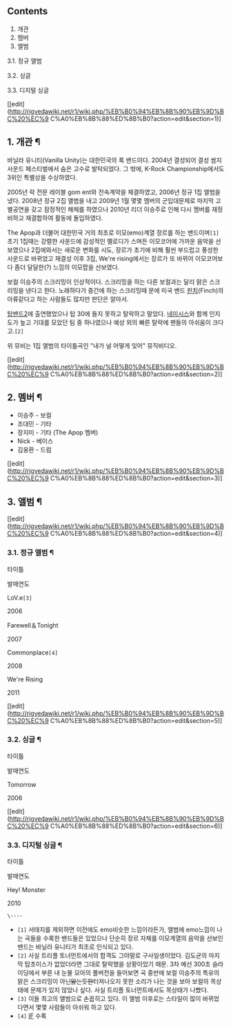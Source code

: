 ## Contents

    

1. 개관 
2. 멤버 
3. 앨범 
    

3.1. 정규 앨범

3.2. 싱글

3.3. 디지털 싱글

[[edit](http://rigvedawiki.net/r1/wiki.php/%EB%B0%94%EB%8B%90%EB%9D%BC%20%EC%9
C%A0%EB%8B%88%ED%8B%B0?action=edit&section=1)]

## 1. 개관 ¶

바닐라 유니티(Vanilla Unity)는 대한민국의 록 밴드이다. 2004년 결성되어 결성 쌈지 사운드 페스티벌에서 숨은 고수로
발탁되었다. 그 밖에, K-Rock Championship에서도 3위인 특별상을 수상하였다.

  

2005년 락 전문 레이블 gom ent와 전속계약을 체결하였고, 2006년 정규 1집 앨범을 냈다. 2008년 정규 2집 앨범을 내고
2009년 1월 몇몇 멤버의 군입대문제로 마지막 고별공연을 갖고 잠정적인 해체를 하였으나 2010년 리더 이승주로 인해 다시 멤버를
재정비하고 재결합하여 활동에 돌입하였다.

  

The Apop과 더불어 대한민국 거의 최초로 이모(emo)계열 장르를 하는 밴드이며`[1]` 초기 1집때는 강렬한 사운드에 감성적인
멜로디가 스며든 이모코어에 가까운 음악을 선보였으나 2집에와서는 새로운 변화를 시도, 장르가 초기에 비해 훨씬 부드럽고 풍성한 사운드로
바뀌었고 재결성 이후 3집, We're rising에서는 장르가 또 바뀌어 이모코어보다 좀더 달달한(?) 느낌의 이모팝을 선보였다.

  

보컬 이승주의 스크리밍이 인상적이다. 스크리밍을 하는 다른 보컬과는 달리 맑은 스크리밍을 낸다고 한다. 노래하다가 중간에 하는 스크리밍때
문에 미국 밴드 [핀치](%ED%95%80%EC%B9%98.md)(Finch)의 아류같다고 하는 사람들도 많지만 판단은 알아서.

  

[탑밴드2](%ED%83%91%EB%B0%B4%EB%93%9C2.md)에 출연했었으나 탑 30에 들지 못하고 탈락하고 말았다.
[네미시스](%EB%84%A4%EB%AF%B8%EC%8B%9C%EC%8A%A4.md)와 함께 인지도가 높고 기대를 모았던 팀 중
하나였으나 예상 외의 빠른 탈락에 팬들의 아쉬움이 크다고.`[2]`

  

  

위 뮤비는 1집 앨범의 타이틀곡인 "내가 널 어떻게 잊어" 뮤직비디오.

  

[[edit](http://rigvedawiki.net/r1/wiki.php/%EB%B0%94%EB%8B%90%EB%9D%BC%20%EC%9
C%A0%EB%8B%88%ED%8B%B0?action=edit&section=2)]

## 2. 멤버 ¶

  * 이승주 - 보컬
  * 조대민 - 기타
  * 장지미 - 기타 (The Apop 멤버)
  * Nick - 베이스
  * 김웅환 - 드럼  

[[edit](http://rigvedawiki.net/r1/wiki.php/%EB%B0%94%EB%8B%90%EB%9D%BC%20%EC%9
C%A0%EB%8B%88%ED%8B%B0?action=edit&section=3)]

## 3. 앨범 ¶

[[edit](http://rigvedawiki.net/r1/wiki.php/%EB%B0%94%EB%8B%90%EB%9D%BC%20%EC%9
C%A0%EB%8B%88%ED%8B%B0?action=edit&section=4)]

### 3.1. 정규 앨범 ¶

타이틀

발매연도

LoV.e`[3]`

2006

Farewell＆Tonight

2007

Commonplace`[4]`

2008

We're Rising

2011

[[edit](http://rigvedawiki.net/r1/wiki.php/%EB%B0%94%EB%8B%90%EB%9D%BC%20%EC%9
C%A0%EB%8B%88%ED%8B%B0?action=edit&section=5)]

### 3.2. 싱글 ¶

타이틀

발매연도

Tomorrow

2006

[[edit](http://rigvedawiki.net/r1/wiki.php/%EB%B0%94%EB%8B%90%EB%9D%BC%20%EC%9
C%A0%EB%8B%88%ED%8B%B0?action=edit&section=6)]

### 3.3. 디지털 싱글 ¶

타이틀

발매연도

Hey! Monster

2010

`\----`

  * `[1]` 서태지를 제외하면 이전에도 emo비슷한 느낌이라든가, 앨범에 emo느낌이 나는 곡들을 수록한 밴드들은 있었으나 단순히 장르 자체를 이모계열의 음악을 선보인 밴드는 바닐라 유니티가 최초로 인식되고 있다.
  * `[2]` 사실 트리플 토너먼트에서의 합격도 그야말로 구사일생이었다. 김도균의 마지막 탑초이스가 없었더라면 그대로 탈락했을 상황이었기 때문. 3차 예선 300초 슬라이딩에서 부른 내 눈물 모아의 풀버전을 들어보면 곡 중반에 보컬 이승주의 특유의 맑은 스크리밍이 아닌<del>앓는듯한</del>터져나오지 못한 소리가 나는 것을 보아 보컬의 목상태에 문제가 있지 않았나 싶다. 사실 트리플 토너먼트에서도 목상태가 나빴다.
  * `[3]` 이들 최고의 앨범으로 손꼽히고 있다. 이 앨범 이후로는 스타일이 많이 바뀌었다면서 몇몇 사람들이 아쉬워 하고 있다.
  * `[4]` [IF](IF.md) 수록


